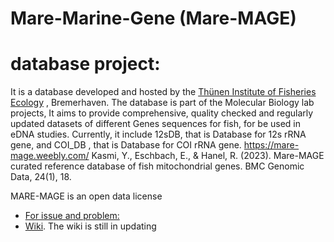 # Mare-Marine-Gene (Mare-MAGE)
# database project:

It is a database developed and hosted by  the [Thünen Institute of Fisheries Ecology](https://www.thuenen.de/en/institutes/fisheries-ecology) ,  Bremerhaven.
The database is part of the Molecular Biology lab projects, It aims to provide comprehensive, quality checked and regularly updated datasets of different Genes sequences for fish, for be used in eDNA studies. Currently, it include 12sDB, that is Database for 12s rRNA gene, and COI_DB , that is Database for COI rRNA gene.
https://mare-mage.weebly.com/
Kasmi, Y., Eschbach, E., & Hanel, R. (2023). Mare-MAGE curated reference database of fish mitochondrial genes. BMC Genomic Data, 24(1), 18.

MARE-MAGE is an open data license

* [For issue and problem:](https://github.com/kasmiyassin/mare-mage_db/issues)
* [Wiki](https://github.com/kasmiyassin/mare-mage_db/wiki). The wiki is still in updating
